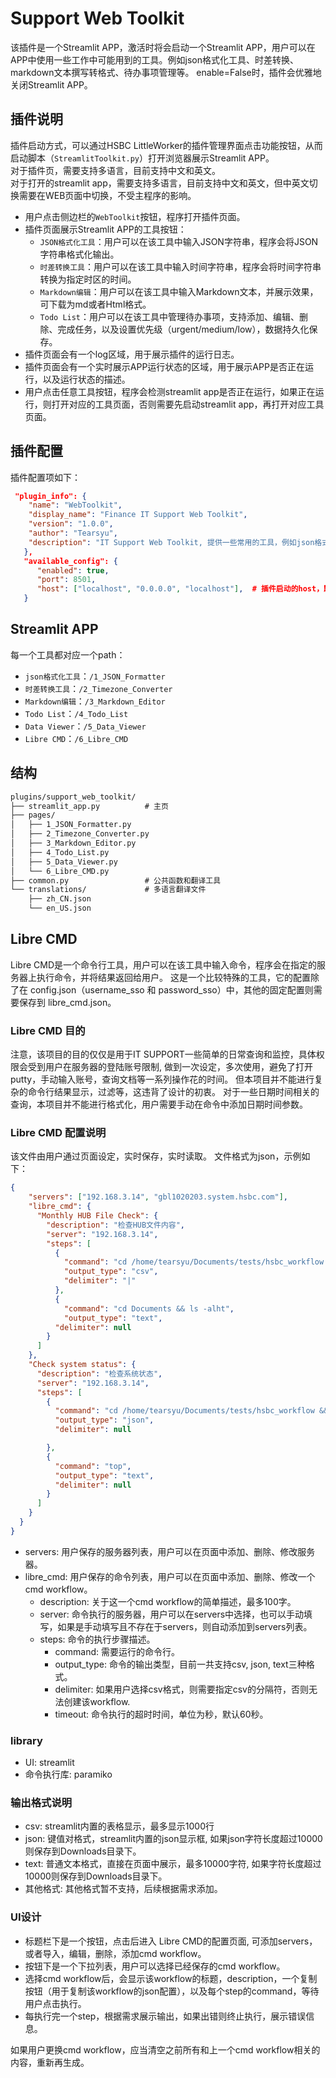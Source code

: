 # Support Web Toolkit
该插件是一个Streamlit APP，激活时将会启动一个Streamlit APP，用户可以在APP中使用一些工作中可能用到的工具。例如json格式化工具、时差转换、markdown文本撰写转格式、待办事项管理等。
enable=False时，插件会优雅地关闭Streamlit APP。

## 插件说明
插件启动方式，可以通过HSBC LittleWorker的插件管理界面点击功能按钮，从而启动脚本（`StreamlitToolkit.py`）打开浏览器展示Streamlit APP。  
对于插件页，需要支持多语言，目前支持中文和英文。   
对于打开的streamlit app，需要支持多语言，目前支持中文和英文，但中英文切换需要在WEB页面中切换，不受主程序的影响。

- 用户点击侧边栏的`WebToolkit`按钮，程序打开插件页面。
- 插件页面展示Streamlit APP的工具按钮：
  - `JSON格式化工具`：用户可以在该工具中输入JSON字符串，程序会将JSON字符串格式化输出。
  - `时差转换工具`：用户可以在该工具中输入时间字符串，程序会将时间字符串转换为指定时区的时间。
  - `Markdown编辑`：用户可以在该工具中输入Markdown文本，并展示效果，可下载为md或者Html格式。
  - `Todo List`：用户可以在该工具中管理待办事项，支持添加、编辑、删除、完成任务，以及设置优先级（urgent/medium/low），数据持久化保存。
- 插件页面会有一个log区域，用于展示插件的运行日志。
- 插件页面会有一个实时展示APP运行状态的区域，用于展示APP是否正在运行，以及运行状态的描述。
- 用户点击任意工具按钮，程序会检测streamlit app是否正在运行，如果正在运行，则打开对应的工具页面，否则需要先启动streamlit app，再打开对应工具页面。

## 插件配置
插件配置项如下：

```json
 "plugin_info": {
    "name": "WebToolkit",
    "display_name": "Finance IT Support Web Toolkit",
    "version": "1.0.0",
    "author": "Tearsyu",
    "description": "IT Support Web Toolkit, 提供一些常用的工具，例如json格式化工具、时差转换、markdown文本撰写转格式、待办事项管理等。",
   },
   "available_config": {
      "enabled": true,
      "port": 8501,
      "host": ["localhost", "0.0.0.0", "localhost"],  # 插件启动的host，默认localhost, 可以配置为0.0.0.0，这样可以通过ip访问
   }
```
## Streamlit APP
每一个工具都对应一个path：
- `json格式化工具`：`/1_JSON_Formatter`
- `时差转换工具`：`/2_Timezone_Converter`
- `Markdown编辑`：`/3_Markdown_Editor`
- `Todo List`：`/4_Todo_List` 
- `Data Viewer`：`/5_Data_Viewer`
- `Libre CMD`：`/6_Libre_CMD`


## 结构

```txt
plugins/support_web_toolkit/
├── streamlit_app.py          # 主页
├── pages/
│   ├── 1_JSON_Formatter.py
│   ├── 2_Timezone_Converter.py
│   ├── 3_Markdown_Editor.py
│   ├── 4_Todo_List.py
│   ├── 5_Data_Viewer.py
│   └── 6_Libre_CMD.py
├── common.py                 # 公共函数和翻译工具
└── translations/             # 多语言翻译文件
    ├── zh_CN.json
    └── en_US.json
```

## Libre CMD
Libre CMD是一个命令行工具，用户可以在该工具中输入命令，程序会在指定的服务器上执行命令，并将结果返回给用户。 这是一个比较特殊的工具，它的配置除了在 config.json（username_sso 和 password_sso）中，其他的固定配置则需要保存到 libre_cmd.json。    

### Libre CMD 目的
注意，该项目的目的仅仅是用于IT SUPPORT一些简单的日常查询和监控，具体权限会受到用户在服务器的登陆账号限制, 做到一次设定，多次使用，避免了打开putty，手动输入账号，查询文档等一系列操作花的时间。 
但本项目并不能进行复杂的命令行结果显示，过滤等，这违背了设计的初衷。 对于一些日期时间相关的查询，本项目并不能进行格式化，用户需要手动在命令中添加日期时间参数。


### Libre CMD 配置说明
该文件由用户通过页面设定，实时保存，实时读取。 
文件格式为json，示例如下：

```json
{
    "servers": ["192.168.3.14", "gbl1020203.system.hsbc.com"],
    "libre_cmd": {
      "Monthly HUB File Check": {
        "description": "检查HUB文件内容",
        "server": "192.168.3.14",
        "steps": [
          {
            "command": "cd /home/tearsyu/Documents/tests/hsbc_workflow && cat WORKFLOW_TRIGGER_LOG_20250731.csv",
            "output_type": "csv",
            "delimiter": "|"
          },
          {
            "command": "cd Documents && ls -alht",
            "output_type": "text",
          "delimiter": null
        }
      ]
    },
    "Check system status": {
      "description": "检查系统状态",
      "server": "192.168.3.14",
      "steps": [
        {
          "command": "cd /home/tearsyu/Documents/tests/hsbc_workflow && cat hsbc_test.json",
          "output_type": "json",
          "delimiter": null

        },
        {
          "command": "top",
          "output_type": "text",
          "delimiter": null
        }
      ]
    }
  }
}

```

- servers: 用户保存的服务器列表，用户可以在页面中添加、删除、修改服务器。
- libre_cmd: 用户保存的命令列表，用户可以在页面中添加、删除、修改一个cmd workflow。
  - description: 关于这一个cmd workflow的简单描述，最多100字。
  - server: 命令执行的服务器，用户可以在servers中选择，也可以手动填写，如果是手动填写且不存在于servers，则自动添加到servers列表。
  - steps: 命令的执行步骤描述。
    - command: 需要运行的命令行。
    - output_type: 命令的输出类型，目前一共支持csv, json, text三种格式。
    - delimiter: 如果用户选择csv格式，则需要指定csv的分隔符，否则无法创建该workflow. 
    - timeout: 命令执行的超时时间，单位为秒，默认60秒。


### library
- UI: streamlit
- 命令执行库: paramiko

### 输出格式说明
- csv: streamlit内置的表格显示，最多显示1000行
- json: 键值对格式，streamlit内置的json显示框, 如果json字符长度超过10000则保存到Downloads目录下。
- text: 普通文本格式，直接在页面中展示，最多10000字符, 如果字符长度超过10000则保存到Downloads目录下。
- 其他格式: 其他格式暂不支持，后续根据需求添加。


### UI设计
- 标题栏下是一个按钮，点击后进入 Libre CMD的配置页面, 可添加servers，或者导入，编辑，删除，添加cmd workflow。
- 按钮下是一个下拉列表，用户可以选择已经保存的cmd workflow。
- 选择cmd workflow后，会显示该workflow的标题，description，一个复制按钮（用于复制该workflow的json配置），以及每个step的command，等待用户点击执行。
- 每执行完一个step，根据需求展示输出，如果出错则终止执行，展示错误信息。

如果用户更换cmd workflow，应当清空之前所有和上一个cmd workflow相关的内容，重新再生成。

